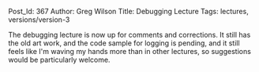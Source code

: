 Post_Id: 367
Author: Greg Wilson
Title: Debugging Lecture
Tags: lectures, versions/version-3

<p>The debugging lecture is now up for comments and corrections.  It still has the old art work, and the code sample for logging is pending, and it still feels like I'm waving my hands more than in other lectures, so suggestions would be particularly welcome.</p>
